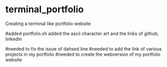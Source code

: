 # terminal_portfolio
Creating a terminal like portfolio website

#added portfolio.sh
  added the ascii character art 
  and the links of github, linkedin

#needed to fix the issue of dahsed line
#needed to add the link of various projects in my portfolio
#needed to create the webversion of my portfolio website
